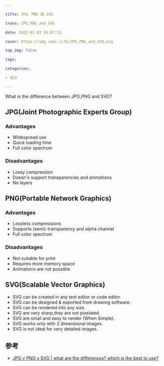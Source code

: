 ```yaml
---

title: JPG、PNG 和 SVG

trans: JPG_PNG_and_SVG

date: 2022-01-03 16:07:12

cover: https://img.imql.life/JPG_PNG_and_SVG.png

top_img: false

tags:

categories:

- 设计

---
```


What is the difference between JPG,PNG and SVG?

<!-- more -->

## JPG(Joint Photographic Experts Group)

### Advantages

- Widespread use
- Quick loading time
- Full color spectrum

### Disadvantages

- Lossy compression
- Doesn's support transparencies and animations
- No layers

## PNG(Portable Network Graphics)

### Advantages

- Lossless compressions
- Supports (semi)-transparency and alpha channel
- Full color spectrum

### Disadvantages

- Not suitable for print
- Requires more memory space
- Animations are not possible

## SVG(Scalable Vector Graphics)

- SVG can be created in any text editor or code editor.
- SVG can be designed & exported from drawing software.
- SVG can be rendered into any size.
- SVG are very sharp,they are not pixelated.
- SVG are small and easy to render (When Simple).
- SVG works only with 2 dimensional images.
- SVG is not ideal for very detailed images.

## 参考

- [JPG v PNG v SVG | what are the differences? which is the best to use?](https://www.youtube.com/watch?v=tbfguZBDHPE)
